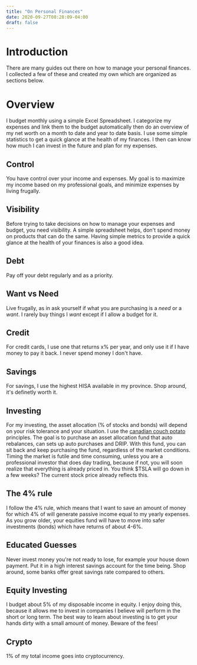 ```yaml
---
title: "On Personal Finances"
date: 2020-09-27T08:28:09-04:00
draft: false
---
```


# Introduction
There are many guides out there on how to manage your personal finances. I collected a few of these and created my own which are organized as sections below.

# Overview 
I budget monthly using a simple Excel Spreadsheet. I categorize my expenses and link them to the budget automatically then do an overview of my net worth on a month to date and year to date basis.  I use some simple statistics to get a quick glance at the health of my finances.  I then can know how much I can invest in the future and plan for my expenses.

## Control
 You have control over your income and expenses. My goal is to maximize my income based on my professional goals, and minimize expenses by living frugally.
## Visibility
Before trying to take decisions on how to manage your expenses and budget, you need visibility. A simple spreadsheet helps, don't spend money on products that can do the same. Having simple metrics to provide a quick glance at the health of your finances is also a good idea.
## Debt
Pay off your debt regularly and as a priority. 
## Want vs Need
Live frugally, as in ask yourself if what you are purchasing is a *need* or a *want*. I rarely buy things I *want* except if I allow a budget for it.
## Credit 
For credit cards, I use one that returns x% per year, and only use it if I have money to pay it back. I never spend money I don't have. 
## Savings
For savings, I use the highest HISA available in my province. Shop around, it's definetly worth it.
## Investing
For my investing, the asset allocation (% of stocks and bonds) will depend on your risk tolerance and your situation.  I use the [canadian couch potato](www.canadiancouchpotato.com) principles. The goal is to purchase an asset allocation fund that auto rebalances, can sets up auto purchases and DRIP. With this fund, you can sit back and keep purchasing the fund, regardless of the market conditions. Timing the market is futile and time consuming, unless you are a professional investor that does day trading, because if not, you will soon realize that everything is already priced in. You think $TSLA will go down in a few weeks? The current stock price already reflects this. 
## The 4% rule
I follow the 4% rule, which means that I want to save an amount of money for which 4% of will generate passive income equal to my yearly expenses. As you grow older, your equities fund will have to move into safer investments (bonds) which have returns of about 4-6%.
## Educated Guesses
Never invest money you're not ready to lose, for example your house down payment. Put it in a high interest savings account for the time being. Shop around, some banks offer great savings rate compared to others.
## Equity Investing
I budget about 5% of my disposable income in equity. I enjoy doing this, because it allows me to invest in companies I believe will perform in the short or long term. The best way to learn about investing is to get your hands dirty with a small amount of money. Beware of the fees!
## Crypto
1% of my total income goes into cryptocurrency.

